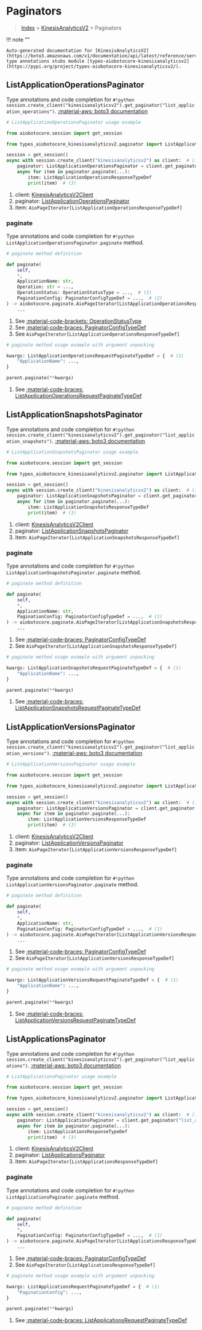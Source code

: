 # Paginators

> [Index](../README.md) > [KinesisAnalyticsV2](./README.md) > Paginators

!!! note ""

    Auto-generated documentation for [KinesisAnalyticsV2](https://boto3.amazonaws.com/v1/documentation/api/latest/reference/services/kinesisanalyticsv2.html#kinesisanalyticsv2)
    type annotations stubs module [types-aiobotocore-kinesisanalyticsv2](https://pypi.org/project/types-aiobotocore-kinesisanalyticsv2/).

## ListApplicationOperationsPaginator

Type annotations and code completion for `#!python session.create_client("kinesisanalyticsv2").get_paginator("list_application_operations")`.
[:material-aws: boto3 documentation](https://boto3.amazonaws.com/v1/documentation/api/latest/reference/services/kinesisanalyticsv2/paginator/ListApplicationOperations.html#KinesisAnalyticsV2.Paginator.ListApplicationOperations)

```python
# ListApplicationOperationsPaginator usage example

from aiobotocore.session import get_session

from types_aiobotocore_kinesisanalyticsv2.paginator import ListApplicationOperationsPaginator

session = get_session()
async with session.create_client("kinesisanalyticsv2") as client:  # (1)
    paginator: ListApplicationOperationsPaginator = client.get_paginator("list_application_operations")  # (2)
    async for item in paginator.paginate(...):
        item: ListApplicationOperationsResponseTypeDef
        print(item)  # (3)
```

1. client: [KinesisAnalyticsV2Client](./client.md)
2. paginator: [ListApplicationOperationsPaginator](./paginators.md#listapplicationoperationspaginator)
3. item: `AioPageIterator[ListApplicationOperationsResponseTypeDef]`


### paginate

Type annotations and code completion for `#!python ListApplicationOperationsPaginator.paginate` method.

```python
# paginate method definition

def paginate(
    self,
    *,
    ApplicationName: str,
    Operation: str = ...,
    OperationStatus: OperationStatusType = ...,  # (1)
    PaginationConfig: PaginatorConfigTypeDef = ...,  # (2)
) -> aiobotocore.paginate.AioPageIterator[ListApplicationOperationsResponseTypeDef]:  # (3)
    ...
```

1. See [:material-code-brackets: OperationStatusType](./literals.md#operationstatustype)
2. See [:material-code-braces: PaginatorConfigTypeDef](./type_defs.md#paginatorconfigtypedef)
3. See `AioPageIterator[ListApplicationOperationsResponseTypeDef]`


```python
# paginate method usage example with argument unpacking

kwargs: ListApplicationOperationsRequestPaginateTypeDef = {  # (1)
    "ApplicationName": ...,
}

parent.paginate(**kwargs)
```

1. See [:material-code-braces: ListApplicationOperationsRequestPaginateTypeDef](./type_defs.md#listapplicationoperationsrequestpaginatetypedef)
## ListApplicationSnapshotsPaginator

Type annotations and code completion for `#!python session.create_client("kinesisanalyticsv2").get_paginator("list_application_snapshots")`.
[:material-aws: boto3 documentation](https://boto3.amazonaws.com/v1/documentation/api/latest/reference/services/kinesisanalyticsv2/paginator/ListApplicationSnapshots.html#KinesisAnalyticsV2.Paginator.ListApplicationSnapshots)

```python
# ListApplicationSnapshotsPaginator usage example

from aiobotocore.session import get_session

from types_aiobotocore_kinesisanalyticsv2.paginator import ListApplicationSnapshotsPaginator

session = get_session()
async with session.create_client("kinesisanalyticsv2") as client:  # (1)
    paginator: ListApplicationSnapshotsPaginator = client.get_paginator("list_application_snapshots")  # (2)
    async for item in paginator.paginate(...):
        item: ListApplicationSnapshotsResponseTypeDef
        print(item)  # (3)
```

1. client: [KinesisAnalyticsV2Client](./client.md)
2. paginator: [ListApplicationSnapshotsPaginator](./paginators.md#listapplicationsnapshotspaginator)
3. item: `AioPageIterator[ListApplicationSnapshotsResponseTypeDef]`


### paginate

Type annotations and code completion for `#!python ListApplicationSnapshotsPaginator.paginate` method.

```python
# paginate method definition

def paginate(
    self,
    *,
    ApplicationName: str,
    PaginationConfig: PaginatorConfigTypeDef = ...,  # (1)
) -> aiobotocore.paginate.AioPageIterator[ListApplicationSnapshotsResponseTypeDef]:  # (2)
    ...
```

1. See [:material-code-braces: PaginatorConfigTypeDef](./type_defs.md#paginatorconfigtypedef)
2. See `AioPageIterator[ListApplicationSnapshotsResponseTypeDef]`


```python
# paginate method usage example with argument unpacking

kwargs: ListApplicationSnapshotsRequestPaginateTypeDef = {  # (1)
    "ApplicationName": ...,
}

parent.paginate(**kwargs)
```

1. See [:material-code-braces: ListApplicationSnapshotsRequestPaginateTypeDef](./type_defs.md#listapplicationsnapshotsrequestpaginatetypedef)
## ListApplicationVersionsPaginator

Type annotations and code completion for `#!python session.create_client("kinesisanalyticsv2").get_paginator("list_application_versions")`.
[:material-aws: boto3 documentation](https://boto3.amazonaws.com/v1/documentation/api/latest/reference/services/kinesisanalyticsv2/paginator/ListApplicationVersions.html#KinesisAnalyticsV2.Paginator.ListApplicationVersions)

```python
# ListApplicationVersionsPaginator usage example

from aiobotocore.session import get_session

from types_aiobotocore_kinesisanalyticsv2.paginator import ListApplicationVersionsPaginator

session = get_session()
async with session.create_client("kinesisanalyticsv2") as client:  # (1)
    paginator: ListApplicationVersionsPaginator = client.get_paginator("list_application_versions")  # (2)
    async for item in paginator.paginate(...):
        item: ListApplicationVersionsResponseTypeDef
        print(item)  # (3)
```

1. client: [KinesisAnalyticsV2Client](./client.md)
2. paginator: [ListApplicationVersionsPaginator](./paginators.md#listapplicationversionspaginator)
3. item: `AioPageIterator[ListApplicationVersionsResponseTypeDef]`


### paginate

Type annotations and code completion for `#!python ListApplicationVersionsPaginator.paginate` method.

```python
# paginate method definition

def paginate(
    self,
    *,
    ApplicationName: str,
    PaginationConfig: PaginatorConfigTypeDef = ...,  # (1)
) -> aiobotocore.paginate.AioPageIterator[ListApplicationVersionsResponseTypeDef]:  # (2)
    ...
```

1. See [:material-code-braces: PaginatorConfigTypeDef](./type_defs.md#paginatorconfigtypedef)
2. See `AioPageIterator[ListApplicationVersionsResponseTypeDef]`


```python
# paginate method usage example with argument unpacking

kwargs: ListApplicationVersionsRequestPaginateTypeDef = {  # (1)
    "ApplicationName": ...,
}

parent.paginate(**kwargs)
```

1. See [:material-code-braces: ListApplicationVersionsRequestPaginateTypeDef](./type_defs.md#listapplicationversionsrequestpaginatetypedef)
## ListApplicationsPaginator

Type annotations and code completion for `#!python session.create_client("kinesisanalyticsv2").get_paginator("list_applications")`.
[:material-aws: boto3 documentation](https://boto3.amazonaws.com/v1/documentation/api/latest/reference/services/kinesisanalyticsv2/paginator/ListApplications.html#KinesisAnalyticsV2.Paginator.ListApplications)

```python
# ListApplicationsPaginator usage example

from aiobotocore.session import get_session

from types_aiobotocore_kinesisanalyticsv2.paginator import ListApplicationsPaginator

session = get_session()
async with session.create_client("kinesisanalyticsv2") as client:  # (1)
    paginator: ListApplicationsPaginator = client.get_paginator("list_applications")  # (2)
    async for item in paginator.paginate(...):
        item: ListApplicationsResponseTypeDef
        print(item)  # (3)
```

1. client: [KinesisAnalyticsV2Client](./client.md)
2. paginator: [ListApplicationsPaginator](./paginators.md#listapplicationspaginator)
3. item: `AioPageIterator[ListApplicationsResponseTypeDef]`


### paginate

Type annotations and code completion for `#!python ListApplicationsPaginator.paginate` method.

```python
# paginate method definition

def paginate(
    self,
    *,
    PaginationConfig: PaginatorConfigTypeDef = ...,  # (1)
) -> aiobotocore.paginate.AioPageIterator[ListApplicationsResponseTypeDef]:  # (2)
    ...
```

1. See [:material-code-braces: PaginatorConfigTypeDef](./type_defs.md#paginatorconfigtypedef)
2. See `AioPageIterator[ListApplicationsResponseTypeDef]`


```python
# paginate method usage example with argument unpacking

kwargs: ListApplicationsRequestPaginateTypeDef = {  # (1)
    "PaginationConfig": ...,
}

parent.paginate(**kwargs)
```

1. See [:material-code-braces: ListApplicationsRequestPaginateTypeDef](./type_defs.md#listapplicationsrequestpaginatetypedef)
